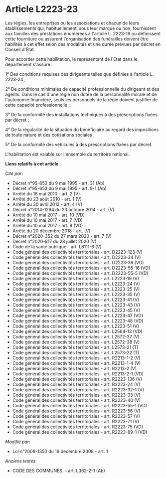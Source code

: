 # Article L2223-23

Les régies, les entreprises ou les associations et chacun de leurs établissements qui, habituellement, sous leur marque ou
non, fournissent aux familles des prestations énumérées à l'article L. 2223-19 ou définissent cette fourniture ou assurent
l'organisation des funérailles doivent être habilités à cet effet selon des modalités et une durée prévues par décret en
Conseil d'Etat. 

Pour accorder cette habilitation, le représentant de l'Etat dans le département s'assure : 

1° Des conditions requises des dirigeants telles que définies à l'article L. 2223-24 ; 

2° De conditions minimales de capacité professionnelle du dirigeant et des agents. Dans le cas d'une régie non dotée de la
personnalité morale et de l'autonomie financière, seuls les personnels de la régie doivent justifier de cette capacité
professionnelle ; 

3° De la conformité des installations techniques à des prescriptions fixées par décret ; 

4° De la régularité de la situation du bénéficiaire au regard des impositions de toute nature et des cotisations sociales ; 

5° De la conformité des véhicules à des prescriptions fixées par décret.

L'habilitation est valable sur l'ensemble du territoire national.

**Liens relatifs à cet article**

_Cité par_:

  - Décret n°95-653 du 9 mai 1995 - art. 31 (Ab)
  - Décret n°95-653 du 9 mai 1995 - art. 9-1 (Ab)
  - Arrêté du 18 mai 2010 - art. 2 (V)
  - Arrêté du 23 août 2010 - art. 1 (V)
  - Arrêté du 30 avril 2012 - art. 4 (V)
  - Décret n°2014-1294 du 23 octobre 2014 - art. (V)
  - Arrêté du 10 mai 2017 - art. 10 (VD)
  - Arrêté du 10 mai 2017 - art. 7 (VD)
  - Arrêté du 10 mai 2017 - art. 9 (VD)
  - Arrêté du 20 décembre 2018 - art. (V)
  - Décret n°2020-352 du 27 mars 2020 - art. 7 (V)
  - Décret n°2020-917 du 28 juillet 2020 (V)
  - Code de la santé publique - art. L6111-6 (V)
  - Code général des collectivités territoriales - art. D2223-123 (V)
  - Code général des collectivités territoriales - art. D2223-34 (V)
  - Code général des collectivités territoriales - art. D2223-39 (VD)
  - Code général des collectivités territoriales - art. D2223-55-16 (VD)
  - Code général des collectivités territoriales - art. D2223-55-5 (VD)
  - Code général des collectivités territoriales - art. L2223-19 (V)
  - Code général des collectivités territoriales - art. L2223-24 (V)
  - Code général des collectivités territoriales - art. L2223-25 (V)
  - Code général des collectivités territoriales - art. L2223-35 (V)
  - Code général des collectivités territoriales - art. L2223-41 (V)
  - Code général des collectivités territoriales - art. L2223-43 (V)
  - Code général des collectivités territoriales - art. L2223-45 (V)
  - Code général des collectivités territoriales - art. L2223-47 (VD)
  - Code général des collectivités territoriales - art. L2223-48 (VD)
  - Code général des collectivités territoriales - art. L2223-51 (V)
  - Code général des collectivités territoriales - art. L2564-13 (VD)
  - Code général des collectivités territoriales - art. L2572-37 (V)
  - Code général des collectivités territoriales - art. L2572-38 (V)
  - Code général des collectivités territoriales - art. L2573-21 (T)
  - Code général des collectivités territoriales - art. L2573-22 (T)
  - Code général des collectivités territoriales - art. R2213-1-2 (V)
  - Code général des collectivités territoriales - art. R2213-1-4 (V)
  - Code général des collectivités territoriales - art. R2213-2 (V)
  - Code général des collectivités territoriales - art. R2213-2-1 (VD)
  - Code général des collectivités territoriales - art. R2223-136 (V)
  - Code général des collectivités territoriales - art. R2223-24 (V)
  - Code général des collectivités territoriales - art. R2223-32-1 (V)
  - Code général des collectivités territoriales - art. R2223-33 (V)
  - Code général des collectivités territoriales - art. R2223-40 (V)
  - Code général des collectivités territoriales - art. R2223-55-1 (VD)
  - Code général des collectivités territoriales - art. R2223-56 (V)
  - Code général des collectivités territoriales - art. R2223-57 (V)
  - Code général des collectivités territoriales - art. R2223-71 (V)
  - Code général des collectivités territoriales - art. R2223-75 (VD)
  - Code général des collectivités territoriales - art. R2223-89-1 (VD)

_Modifié par_:

  - Loi n°2008-1350 du 19 décembre 2008 - art. 1

_Anciens textes_:

  - CODE DES COMMUNES. - art. L362-2-1 (Ab)

